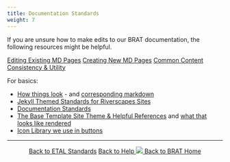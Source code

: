 ```yaml
---
title: Documentation Standards
weight: 7
---
```


If you are unsure how to make edits to our BRAT documentation, the following resources might be helpful. 

<a class=" button" href="{{ site.baseurl }}/Documentation/Standards/Documentation/edits"><i class = "fa fa-file-text-o"></i> Editing Existing MD Pages</a>
<a class=" button" href="{{ site.baseurl }}/Documentation/Standards/Documentation/new"><i class = "fa fa-floppy-o"></i> Creating New MD Pages</a>
<a class=" button" href="{{ site.baseurl }}/Documentation/Standards/Documentation/Common"><i class = "fa fa-comments-o"></i> Common Content</a>
<a class=" button" href="{{ site.baseurl }}/Documentation/Standards/Documentation/Consistency"><i class = "fa fa-list-ul"></i> Consistency & Utility</a>


For basics:
- [How things look](https://riverscapes.github.io/TemplateDocs/styleguide.html) - and [corresponding markdown](https://github.com/Riverscapes/TemplateDocs/edit/master/styleguide.md)
- [Jekyll Themed Standards for Riverscapes Sites](http://riverscapes.northarrowresearch.com/Technical_Reference/jekyll_toolbox.html)
- [Documentation Standards](http://riverscapes.northarrowresearch.com/Technical_Reference/how_to_document_a_model.html)
- [The Base Template Site Theme & Helpful References](https://github.com/Riverscapes/TemplateDocs) and [what that looks like rendered](https://riverscapes.github.io/TemplateDocs/)
- [Icon Library we use in buttons](https://fontawesome.com/v4.7.0/icons/)











------
<div align="center">
	<a class="hollow button" href="{{ site.baseurl }}/Documentation/Standards"><i class = "fa fa-check-square-o"></i> Back to ETAL Standards</a>
	<a class="hollow button" href="{{ site.baseurl }}/Documentation"><i class="fa fa-info-circle"></i> Back to Help </a>
	<a class="hollow button" href="{{ site.baseurl }}/"><img src="{{ site.baseurl }}/assets/images/favicons/favicon-16x16.png">  Back to BRAT Home </a>  
</div>
